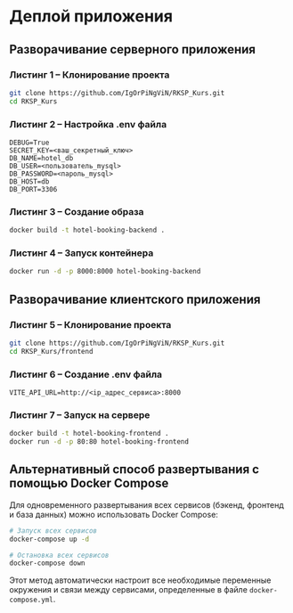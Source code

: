 # Деплой приложения

## Разворачивание серверного приложения

### Листинг 1 – Клонирование проекта

```bash
git clone https://github.com/IgOrPiNgViN/RKSP_Kurs.git
cd RKSP_Kurs
```

### Листинг 2 – Настройка .env файла

```env
DEBUG=True
SECRET_KEY=<ваш_секретный_ключ>
DB_NAME=hotel_db
DB_USER=<пользователь_mysql>
DB_PASSWORD=<пароль_mysql>
DB_HOST=db
DB_PORT=3306
```

### Листинг 3 – Создание образа

```bash
docker build -t hotel-booking-backend .
```

### Листинг 4 – Запуск контейнера

```bash
docker run -d -p 8000:8000 hotel-booking-backend
```

## Разворачивание клиентского приложения

### Листинг 5 – Клонирование проекта

```bash
git clone https://github.com/IgOrPiNgViN/RKSP_Kurs.git
cd RKSP_Kurs/frontend
```

### Листинг 6 – Создание .env файла

```env
VITE_API_URL=http://<ip_адрес_сервиса>:8000
```

### Листинг 7 – Запуск на сервере

```bash
docker build -t hotel-booking-frontend .
docker run -d -p 80:80 hotel-booking-frontend
```

## Альтернативный способ развертывания с помощью Docker Compose

Для одновременного развертывания всех сервисов (бэкенд, фронтенд и база данных) можно использовать Docker Compose:

```bash
# Запуск всех сервисов
docker-compose up -d

# Остановка всех сервисов
docker-compose down
```

Этот метод автоматически настроит все необходимые переменные окружения и связи между сервисами, определенные в файле `docker-compose.yml`.
